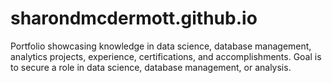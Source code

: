 # sharondmcdermott.github.io
Portfolio showcasing knowledge in data science, database management, analytics projects, experience, certifications, and accomplishments. Goal is to secure a role in data science, database management, or analysis.
